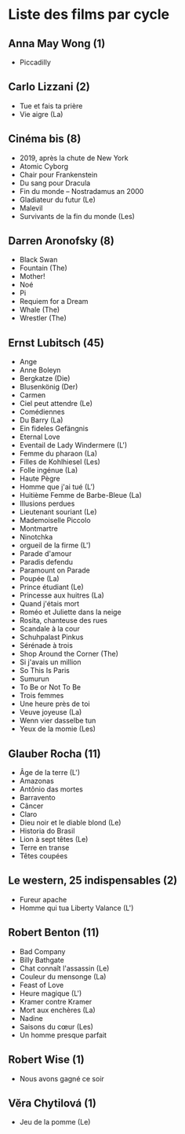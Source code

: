 # Liste des films par cycle

## Anna May Wong (1)

  * Piccadilly

## Carlo Lizzani (2)

  * Tue et fais ta prière  
  * Vie aigre (La)

## Cinéma bis (8)

  * 2019, après la chute de New York  
  * Atomic Cyborg  
  * Chair pour Frankenstein  
  * Du sang pour Dracula  
  * Fin du monde – Nostradamus an 2000  
  * Gladiateur du futur (Le)  
  * Malevil  
  * Survivants de la fin du monde (Les)

## Darren Aronofsky (8)

  * Black Swan  
  * Fountain (The)  
  * Mother!  
  * Noé  
  * Pi  
  * Requiem for a Dream  
  * Whale (The)  
  * Wrestler (The)

## Ernst Lubitsch (45)

  * Ange  
  * Anne Boleyn  
  * Bergkatze (Die)  
  * Blusenkönig (Der)  
  * Carmen  
  * Ciel peut attendre (Le)  
  * Comédiennes  
  * Du Barry (La)  
  * Ein fideles Gefängnis  
  * Eternal Love  
  * Eventail de Lady Windermere (L')  
  * Femme du pharaon (La)  
  * Filles de Kohlhiesel (Les)  
  * Folle ingénue (La)  
  * Haute Pègre  
  * Homme que j'ai tué (L')  
  * Huitième Femme de Barbe-Bleue (La)  
  * Illusions perdues  
  * Lieutenant souriant (Le)  
  * Mademoiselle Piccolo  
  * Montmartre  
  * Ninotchka  
  * orgueil de la firme (L')  
  * Parade d'amour  
  * Paradis defendu  
  * Paramount on Parade  
  * Poupée (La)  
  * Prince étudiant (Le)  
  * Princesse aux huitres (La)  
  * Quand j'étais mort  
  * Roméo et Juliette dans la neige  
  * Rosita, chanteuse des rues  
  * Scandale à la cour  
  * Schuhpalast Pinkus  
  * Sérénade à trois  
  * Shop Around the Corner (The)  
  * Si j'avais un million  
  * So This Is Paris  
  * Sumurun  
  * To Be or Not To Be  
  * Trois femmes  
  * Une heure près de toi  
  * Veuve joyeuse (La)  
  * Wenn vier dasselbe tun  
  * Yeux de la momie (Les)

## Glauber Rocha (11)

  * Âge de la terre (L')  
  * Amazonas  
  * Antônio das mortes  
  * Barravento  
  * Câncer  
  * Claro  
  * Dieu noir et le diable blond (Le)  
  * Historia do Brasil  
  * Lion à sept têtes (Le)  
  * Terre en transe  
  * Têtes coupées

## Le western, 25 indispensables (2)

  * Fureur apache  
  * Homme qui tua Liberty Valance (L')

## Robert Benton (11)

  * Bad Company  
  * Billy Bathgate  
  * Chat connaît l'assassin (Le)  
  * Couleur du mensonge (La)  
  * Feast of Love  
  * Heure magique (L')  
  * Kramer contre Kramer  
  * Mort aux enchères (La)  
  * Nadine  
  * Saisons du cœur (Les)  
  * Un homme presque parfait

## Robert Wise (1)

  * Nous avons gagné ce soir

## Věra Chytilová (1)

  * Jeu de la pomme (Le)  
